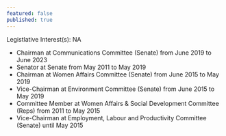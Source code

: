 ```yaml
---
featured: false
published: true
---
```

Legistlative Interest(s): NA

* Chairman at Communications Committee (Senate) from June 2019 to June 2023
* Senator at Senate from May 2011 to May 2019
* Chairman at Women Affairs Committee (Senate) from June 2015 to May 2019
* Vice-Chairman at Environment Committee (Senate) from June 2015 to May 2019
* Committee Member at Women Affairs & Social Development Committee (Reps) from 2011 to May 2015
* Vice-Chairman at Employment, Labour and Productivity Committee (Senate) until May 2015
